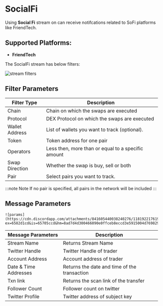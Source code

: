# SocialFi

Using **Social Fi** stream on can receive notifcations related to SoFi platforms like FriendTech.

## Supported Platforms:

- **FriendTech**

The SocialFi stream has below filters:

![stream filters](https://cdn.discordapp.com/attachments/841605440038240276/1181916576883146853/image.png?ex=6582cc96&is=65705796&hm=d7e0e0c00eaa62ad7a68ef3c233b3f0fb75e89b62cf63c49aaabeea35ac92e89&)

## Filter Parameters

| Filter Type    | Description                                        |
| -------------- | -------------------------------------------------- |
| Chain          | Chain on which the swaps are executed              |
| Protocol       | DEX Protocol on which the swaps are executed       |
| Wallet Address | List of wallets you want to track (optional).      |
| Token          | Token address for one pair                         |
| Operators      | Less then, more than or equal to a specific amount |
| Swap Direction | Whether the swap is buy, sell or both              |
| Pair           | Select pairs you want to track.                    |

:::note Note
If no pair is specified, all pairs in the network will be included
:::

## Message Parameters

    ![params](https://cdn.discordapp.com/attachments/841605440038240276/1181922176190918686/image.png?ex=6582d1cd&is=65705ccd&hm=8ad7d4d300466090e0ffceb8eccd3e5915004d769829fad47794265d53178415&)

| Message Parameters    | Description                                  |
| --------------------- | -------------------------------------------- |
| Stream Name           | Returns Stream Name                          |
| Twitter Handle        | Twitter Handle of trader                     |
| Account Address       | Account address of trader                    |
| Date & Time Addresses | Returns the date and time of the transaction |
| Txn link              | Returns the scan link of the transfer        |
| Follower Count        | Follower count on twitter                    |
| Twitter Profile       | Twitter address of subject key               |

